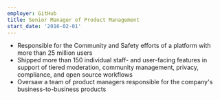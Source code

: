 ```yaml
---
employer: GitHub
title: Senior Manager of Product Management
start_date: '2016-02-01'
---
```


* Responsible for the Community and Safety efforts of a platform with more than 25 million users
* Shipped more than 150 individual staff- and user-facing features in support of tiered moderation, community management, privacy, compliance, and open source workflows
* Oversaw a team of product managers responsible for the company's business-to-business products
